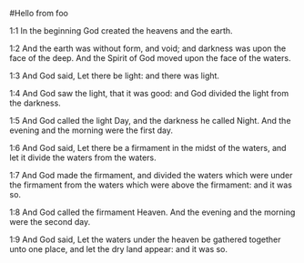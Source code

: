 #Hello from foo


1:1 In the beginning God created the heavens and the earth.

1:2 And the earth was without form, and void; and darkness was upon
the face of the deep. And the Spirit of God moved upon the face of the
waters.

1:3 And God said, Let there be light: and there was light.

1:4 And God saw the light, that it was good: and God divided the light
from the darkness.

1:5 And God called the light Day, and the darkness he called Night.
And the evening and the morning were the first day.

1:6 And God said, Let there be a firmament in the midst of the waters,
and let it divide the waters from the waters.

1:7 And God made the firmament, and divided the waters which were
under the firmament from the waters which were above the firmament:
and it was so.

1:8 And God called the firmament Heaven. And the evening and the
morning were the second day.

1:9 And God said, Let the waters under the heaven be gathered together
unto one place, and let the dry land appear: and it was so.
